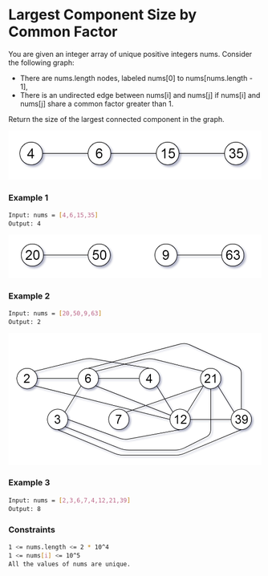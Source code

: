 # Largest Component Size by Common Factor

You are given an integer array of unique positive integers nums. Consider the following graph:

- There are nums.length nodes, labeled nums[0] to nums[nums.length - 1],
- There is an undirected edge between nums[i] and nums[j] if nums[i] and nums[j] share a common factor greater than 1.

Return the size of the largest connected component in the graph.

[![ex1](ex1.png)]()
### Example 1
```sh
Input: nums = [4,6,15,35]
Output: 4
```

[![ex2](ex2.png)]()
### Example 2
```sh
Input: nums = [20,50,9,63]
Output: 2
```

[![ex3](ex3.png)]()
### Example 3
```sh
Input: nums = [2,3,6,7,4,12,21,39]
Output: 8
```

### Constraints
```sh
1 <= nums.length <= 2 * 10^4
1 <= nums[i] <= 10^5
All the values of nums are unique.
```
